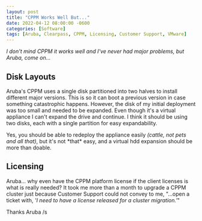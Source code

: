 ```yaml
---
layout: post
title: "CPPM Works Well But..."
date: 2022-04-12 08:00:00 -0600
categories: [Software]
tags: [Aruba, Clearpass, CPPM, Licensing, Customer Support, VMware]
---
```


*I don't mind CPPM it works well and I've never had major problems, but Aruba, come on...*

## Disk Layouts

Aruba's CPPM uses a single disk partitioned into two halves to install different major versions. This is so it can boot a previous version in case something catastrophic happens. However, the disk of my initial deployment was too small and needed to be expanded. Even though it's a virtual appliance I can't expand the drive and continue. I think it should be using two disks, each with a single partition for easy expandability.

Yes, you should be able to redeploy the appliance easily *(cattle, not pets and all that)*, but it's not \*that\* easy, and a virtual hdd expansion should be more than doable.

## Licensing

Aruba... why even have the CPPM platform license if the client licenses is what is really needed? It took me more than a month to upgrade a CPPM cluster just because Customer Support could not convey to me, "...open a ticket with, *'I need to have a license released for a cluster migration.'*" 

Thanks Aruba /s
